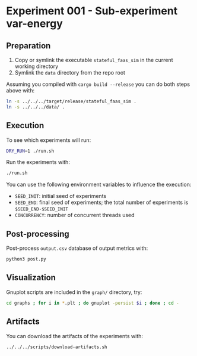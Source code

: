# Experiment 001 - Sub-experiment var-energy

## Preparation

1. Copy or symlink the executable `stateful_faas_sim` in the current working directory
2. Symlink the `data` directory from the repo root

Assuming you compiled with `cargo build --release` you can do both steps above with:

```bash
ln -s ../../../target/release/stateful_faas_sim .
ln -s ../../../data/ .
```

## Execution

To see which experiments will run:

```bash
DRY_RUN=1 ./run.sh
```

Run the experiments with:

```bash
./run.sh
```

You can use the following environment variables to influence the execution:

- `SEED_INIT`: initial seed of experiments
- `SEED_END`: final seed of experiments; the total number of experiments is `$SEED_END-$SEED_INIT`
- `CONCURRENCY`: number of concurrent threads used

## Post-processing

Post-process `output.csv` database of output metrics with:

```bash
python3 post.py
```

## Visualization

Gnuplot scripts are included in the `graph/` directory, try:

```bash
cd graphs ; for i in *.plt ; do gnuplot -persist $i ; done ; cd -
```

## Artifacts

You can download the artifacts of the experiments with:

```bash
../../../scripts/download-artifacts.sh
```
